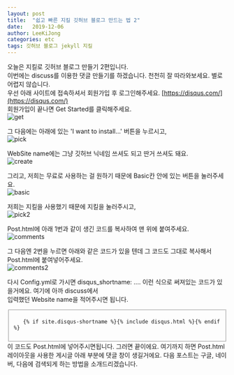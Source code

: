 ```yaml
---
layout: post
title:  "쉽고 빠른 지킬 깃허브 블로그 만드는 법 2"
date:   2019-12-06
author: LeeKiJong
categories: etc
tags: 깃허브 블로그 jekyll 지킬 
---
```


오늘은 지킬로 깃허브 블로그 만들기 2편입니다.  
이번에는 discuss를 이용한 댓글 만들기를 하겠습니다. 천천히 잘 따라와보세요. 별로 어렵지 않습니다.  
우선 아래 사이트에 접속하셔서 회원가입 후 로그인해주세요.
[https://disqus.com/](https://disqus.com/)  
회원가입이 끝나면 Get Started를 클릭해주세요.  
![get](https://user-images.githubusercontent.com/52438368/70294901-75a92800-1828-11ea-80ef-f92240c2abf3.PNG)  

그 다음에는 아래에 있는 'I want to install...' 버튼을 누르시고,  
![pick](https://user-images.githubusercontent.com/52438368/70294905-780b8200-1828-11ea-8dad-908c23869387.PNG)  

WebSite name에는 그냥 깃허브 닉네임 쓰셔도 되고 딴거 쓰셔도 돼요.  
![create](https://user-images.githubusercontent.com/52438368/70294909-7a6ddc00-1828-11ea-94a7-f16a3699dcd1.PNG)  

그리고, 저희는 무료로 사용하는 걸 원하기 때문에 Basic칸 안에 있는 버튼을 눌러주세요.  
![basic](https://user-images.githubusercontent.com/52438368/70294910-7b067280-1828-11ea-97fe-68a14d409feb.png)  

저희는 지킬을 사용했기 때문에 지킬을 눌러주시고,  
![pick2](https://user-images.githubusercontent.com/52438368/70294911-7b067280-1828-11ea-955d-6a7d98d964d2.PNG)  

Post.html에 아래 1번과 같이 생긴 코드를 복사하여 맨 위에 붙여주세요.  
![comments](https://user-images.githubusercontent.com/52438368/70294914-7b9f0900-1828-11ea-9e11-79e99f5f19d2.PNG)  

그 다음엔 2번을 누르면 아래와 같은 코드가 있을 텐데 그 코드도 그대로 복사해서 Post.html에 붙여넣어주세요.  
![comments2](https://user-images.githubusercontent.com/52438368/70294915-7b9f0900-1828-11ea-8ff3-c8ab3fc126ab.PNG)  

다시 Config.yml로 가시면 disqus_shortname: .... 이런 식으로 써져있는 코드가 있을거에요. 여기에 아까 discuss에서  
입력했던 Website name을 적어주시면 됩니다.  
  
<fieldset>

       {% if site.disqus-shortname %}{% include disqus.html %}{% endif %} 

</fieldset> 
이 코드도 Post.html에 넣어주시면됩니다. 그러면 끝이에요.  
여기까지 하면 Post.html 레이아웃을 사용한 게시글 아래 부분에 댓글 창이 생길거에요.  
다음 포스트는 구글, 네이버, 다음에 검색되게 하는 방법을 소개드리겠습니다.







